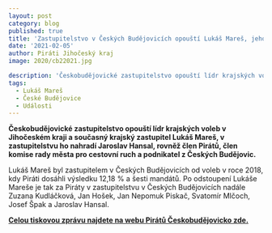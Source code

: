 ```yaml
---
layout: post
category: blog
published: true
title: 'Zastupitelstvo v Českých Budějovicích opouští Lukáš Mareš, jeho místo zaujme Jaroslav Hansal'
date: '2021-02-05'
author: Piráti Jihočeský kraj
image: 2020/cb22021.jpg

description: 'Českobudějovické zastupitelstvo opouští lídr krajských voleb v Jihočeském kraji a současný krajský zastupitel Lukáš Mareš, v zastupitelstvu ho nahradí Jaroslav Hansal, rovněž člen Pirátů, člen komise rady města pro cestovní ruch a podnikatel z Českých Budějovic.'
tags:
  - Lukáš Mareš
  - České Budějovice
  - Události
---
```

**Českobudějovické zastupitelstvo opouští lídr krajských voleb v Jihočeském kraji a současný krajský zastupitel Lukáš Mareš, 
v zastupitelstvu ho nahradí Jaroslav Hansal, rovněž člen Pirátů, člen komise rady města pro cestovní ruch a podnikatel z Českých Budějovic.**

Lukáš Mareš byl zastupitelem v Českých Budějovicích od voleb v roce 2018, kdy Piráti dosáhli výsledku 12,18 % a šesti mandátů. 
Po odstoupení Lukáše Mareše je tak za Piráty v zastupitelstvu v Českých Budějovicích nadále Zuzana Kudláčková, Jan Hošek, Jan Nepomuk Piskač, Svatomír Mlčoch, Josef Špak a Jaroslav Hansal.

**[Celou tiskovou zprávu najdete na webu Pirátů Českobudějovicko zde.](https://cb.pirati.cz/blog/2021/02/04/zastupitelstvo-v-ceskych-budejovicich-opousti-lukas-mares-jeho-misto-zaujme-jaroslav-hansal/)**






 